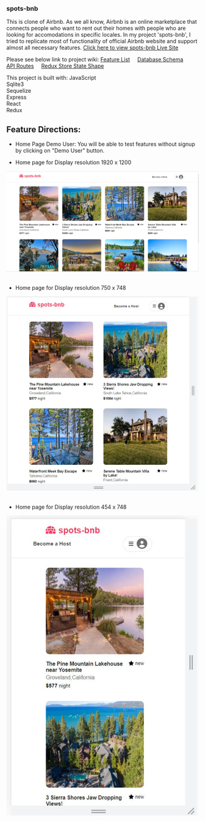 
### spots-bnb

This is clone of Airbnb. As we all know, Airbnb is an online marketplace that connects people who want to rent out their homes with people who are looking for accomodations in specific locales.
In my project 'spots-bnb', I tried to replicate most of functionality of official Airbnb website and support almost all necessary features. [Click here to view spots-bnb Live Site](https://spots-bnb.herokuapp.com/)

Please see below link to project wiki:
 [Feature List](https://github.com/varshagade211/AirBnB/wiki/Feature-list)  &nbsp;  &nbsp;
 [Database Schema](https://github.com/varshagade211/AirBnB/wiki/Database-Schema-Image-with-Relationships)  &nbsp;  &nbsp;
 [API Routes](https://github.com/varshagade211/AirBnB/wiki/API-Routes)  &nbsp;  &nbsp;
 [Redux Store State Shape](https://github.com/varshagade211/AirBnB/wiki/Redux-State-Shape)  &nbsp;  &nbsp;

 This project is built with:
 JavaScript <br />
 Sqlite3  <br />
 Sequelize  <br />
 Express <br />
 React  <br />
 Redux <br />

## Feature Directions:

* Home Page Demo User:
    You will be able to test features without signup by clicking on "Demo User" button.

* Home page for Display resolution 1920 x 1200

![AirBnB db schema](home-page.JPG) &nbsp;  &nbsp;  &nbsp;




* Home page for Display resolution 750 x 748

![AirBnB db schema](tab-home-page.JPG) &nbsp;  &nbsp;  &nbsp;




* Home page for Display resolution 454 x 748

![AirBnB db schema](responsive-home-page.JPG) &nbsp; &nbsp;
